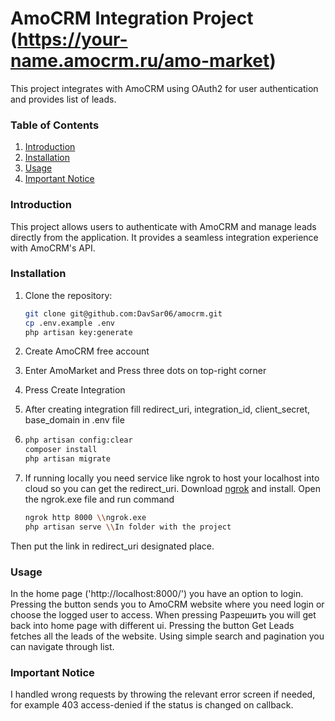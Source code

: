 # AmoCRM Integration Project (https://your-name.amocrm.ru/amo-market)

This project integrates with AmoCRM using OAuth2 for user authentication and provides list of leads.

### Table of Contents

1. [Introduction](#introduction)
2. [Installation](#installation)
3. [Usage](#usage)
4. [Important Notice](#important-notice)

### Introduction

This project allows users to authenticate with AmoCRM and manage leads directly from the application. It provides a seamless integration experience with AmoCRM's API.

### Installation

1. Clone the repository:
   ```bash
   git clone git@github.com:DavSar06/amocrm.git
   cp .env.example .env
   php artisan key:generate

2. Create AmoCRM free account

3. Enter AmoMarket and Press three dots on top-right corner

4. Press Create Integration

5. After creating integration fill redirect_uri, integration_id, client_secret, base_domain in .env file

6.
     ````bash
     php artisan config:clear
     composer install
     php artisan migrate
7. If running locally you need service like ngrok to host your localhost into cloud so you can get the redirect_uri.
   Download <a href="https://ngrok.com/">ngrok</a> and install. Open the ngrok.exe file and run command
    ````bash
    ngrok http 8000 \\ngrok.exe
    php artisan serve \\In folder with the project
Then put the link in redirect_uri designated place.

### Usage

In the home page ('http://localhost:8000/') you have an option to login.
Pressing the button sends you to AmoCRM website where you need login or choose the logged user to access.
When pressing Разрешить you will get back into home page with different ui. 
Pressing the button Get Leads fetches all the leads of the website. Using simple search and pagination you can navigate through list.

### Important Notice

I handled wrong requests by throwing the relevant error screen if needed, for example 403 access-denied if the status is changed on callback.
